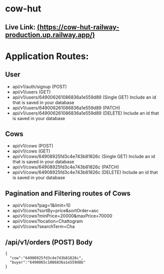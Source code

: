 # cow-hut


## Live Link: [(https://cow-hut-railway-production.up.railway.app/)](https://cow-hut-railway-production.up.railway.app/)

# Application Routes:

## User
* api/v1/auth/signup (POST)
* api/v1/users (GET)
* api/v1/users/649006261086836a1e559d89 (Single GET) Include an id that is saved in your database
* api/v1/users/649006261086836a1e559d89 (PATCH)
* api/v1/users/649006261086836a1e559d89 (DELETE) Include an id that is saved in your database

## Cows

* api/v1/cows (POST)
* api/v1/cows (GET)
* api/v1/cows/64908925fd3c4e743b81826c (Single GET) Include an id that is saved in your database
* api/v1/cows/64908925fd3c4e743b81826c (PATCH)
* api/v1/cows/64908925fd3c4e743b81826c (DELETE) Include an id that is saved in your database

## Pagination and Filtering routes of Cows

* api/v1/cows?pag=1&limit=10
* api/v1/cows?sortBy=price&sortOrder=asc
* api/v1/cows?minPrice=20000&maxPrice=70000
* api/v1/cows?location=Chattogram
* api/v1/cows?searchTerm=Cha

##  /api/v1/orders (POST) Body

```
{
  "cow":"64908925fd3c4e743b81826c", 
  "buyer":"6490065c1086836a1e559d8b"
}
```
